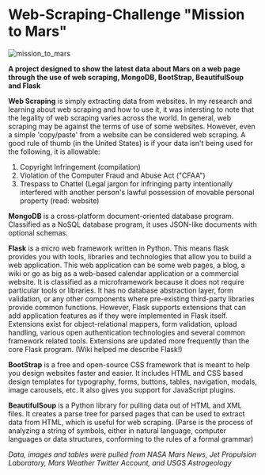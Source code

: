 # Web-Scraping-Challenge "Mission to Mars"

![mission_to_mars](templates/mission_to_mars.jpg)

**A project designed to show the latest data about Mars on a web page through the use of web scraping, MongoDB, BootStrap, BeautifulSoup and Flask**

**Web Scraping** is simply extracting data from websites.  In my research and learning about web scraping and how to use it, it was intersting to note that the legality of web scraping varies across the world. In general, web scraping may be against the terms of use of some websites.  However, even a simple 'copy/paste' from a website can be considered web scraping.  A good rule of thumb (in the United States) is if your data isn't being used for the following, it is allowable: 
1. Copyright Infringement (compilation)
2. Violation of the Computer Fraud and Abuse Act ("CFAA")
3. Trespass to Chattel (Legal jargon for infringing party intentionally interfered with another person's lawful possession of movable personal property (read: website)

**MongoDB** is a cross-platform document-oriented database program. Classified as a NoSQL database program, it uses JSON-like documents with optional schemas. 

**Flask** is a micro web framework written in Python. This means flask provides you with tools, libraries and technologies that allow you to build a web application. This web application can be some web pages, a blog, a wiki or go as big as a web-based calendar application or a commercial website.  It is classified as a microframework because it does not require particular tools or libraries. It has no database abstraction layer, form validation, or any other components where pre-existing third-party libraries provide common functions. However, Flask supports extensions that can add application features as if they were implemented in Flask itself. Extensions exist for object-relational mappers, form validation, upload handling, various open authentication technologies and several common framework related tools. Extensions are updated more frequently than the core Flask program. (Wiki helped me describe Flask!)

**BootStrap** is a free and open-source CSS framework that is meant to help you design websites faster and easier. It includes HTML and CSS based design templates for typography, forms, buttons, tables, navigation, modals, image carousels, etc. It also gives you support for JavaScript plugins.

**BeautifulSoup** is a Python library for pulling data out of HTML and XML files. It creates a parse tree for parsed pages that can be used to extract data from HTML, which is useful for web scraping.  (Parse is the process of analyzing a string of symbols, either in natural language, computer languages or data structures, conforming to the rules of a formal grammar)


*Data, images and tables were pulled from NASA Mars News, Jet Propulsion Laboratory, Mars Weather Twitter Account, and USGS Astrogeology*

